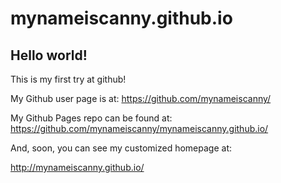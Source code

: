 # mynameiscanny.github.io


## Hello world!

This is my first try at github!

My Github user page is at: 
https://github.com/mynameiscanny/

My Github Pages repo can be found at:  
https://github.com/mynameiscanny/mynameiscanny.github.io/

And, soon, you can see my customized homepage at:

http://mynameiscanny.github.io/
